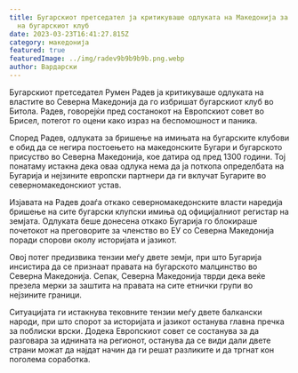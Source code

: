 ```yaml
---
title: Бугарскиот претседател ја критикуваше одлуката на Македонија за бришење
  на бугарскиот клуб
date: 2023-03-23T16:41:27.815Z
category: македонија
featured: true
featuredImage: ../img/radev9b9b9b9b.png.webp
author: Вардарски
---
```


Бугарскиот претседател Румен Радев ја критикуваше одлуката на властите во Северна Македонија да го избришат бугарскиот клуб во Битола. Радев, говорејќи пред состанокот на Европскиот совет во Брисел, потегот го оцени како израз на беспомошност и паника.

Според Радев, одлуката за бришење на имињата на бугарските клубови е обид да се негира постоењето на македонските Бугари и бугарското присуство во Северна Македонија, кое датира од пред 1300 години. Тој понатаму истакна дека оваа одлука нема да ја поткопа определбата на Бугарија и нејзините европски партнери да ги вклучат Бугарите во северномакедонскиот устав.

Изјавата на Радев доаѓа откако северномакедонските власти наредија бришење на сите бугарски клупски имиња од официјалниот регистар на земјата. Одлуката беше донесена откако Бугарија го блокираше почетокот на преговорите за членство во ЕУ со Северна Македонија поради спорови околу историјата и јазикот.

Овој потег предизвика тензии меѓу двете земји, при што Бугарија инсистира да се признаат правата на бугарското малцинство во Северна Македонија. Сепак, Северна Македонија тврди дека веќе презела мерки за заштита на правата на сите етнички групи во нејзините граници.

Ситуацијата ги истакнува тековните тензии меѓу двете балкански народи, при што спорот за историјата и јазикот останува главна пречка за поблиски врски. Додека Европскиот совет се состанува за да разговара за иднината на регионот, останува да се види дали двете страни можат да најдат начин да ги решат разликите и да тргнат кон поголема соработка.
